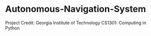 # Autonomous-Navigation-System
Project Credit: Georgia Institute of Technology CS1301: Computing in Python
